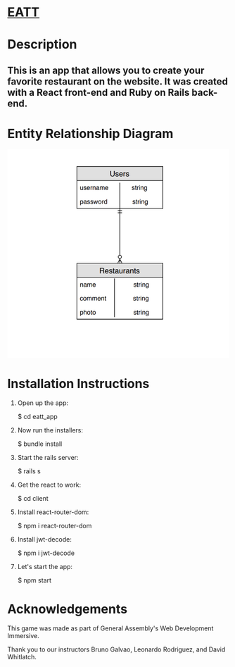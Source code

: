 # [EATT](http://eatt.surge.sh/)

# Description
## This is an app that allows you to create your favorite restaurant on the website. It was created with a React front-end and Ruby on Rails back-end.

# Entity Relationship Diagram
![ERD](eatterd.png)

# Installation Instructions

1) Open up the app:


   $ cd eatt_app

2) Now run the installers:


   $ bundle install

3) Start the rails server:


   $ rails s

4) Get the react to work:


   $ cd client

5) Install react-router-dom:


   $ npm i react-router-dom

6) Install jwt-decode:


   $ npm i jwt-decode 

7) Let's start the app:


   $ npm start

# Acknowledgements
This game was made as part of General Assembly's Web Development Immersive. 


Thank you to our instructors Bruno Galvao, Leonardo Rodriguez, and David Whitlatch.





